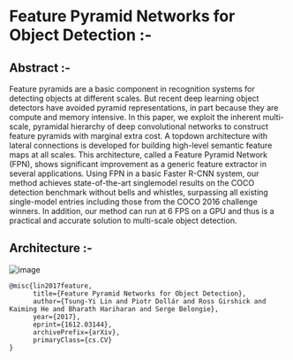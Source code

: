 # Feature Pyramid Networks for Object Detection :- 

## Abstract :- 
Feature pyramids are a basic component in recognition
systems for detecting objects at different scales. But recent
deep learning object detectors have avoided pyramid representations, in part because they are compute and memory
intensive. In this paper, we exploit the inherent multi-scale,
pyramidal hierarchy of deep convolutional networks to construct feature pyramids with marginal extra cost. A topdown architecture with lateral connections is developed for
building high-level semantic feature maps at all scales. This
architecture, called a Feature Pyramid Network (FPN),
shows significant improvement as a generic feature extractor in several applications. Using FPN in a basic Faster
R-CNN system, our method achieves state-of-the-art singlemodel results on the COCO detection benchmark without
bells and whistles, surpassing all existing single-model entries including those from the COCO 2016 challenge winners. In addition, our method can run at 6 FPS on a GPU
and thus is a practical and accurate solution to multi-scale
object detection. 

## Architecture :- 
![image](https://user-images.githubusercontent.com/76057253/134184534-528ed90d-a225-467d-a93e-0e70293fbe71.png)


```
@misc{lin2017feature,
      title={Feature Pyramid Networks for Object Detection}, 
      author={Tsung-Yi Lin and Piotr Dollár and Ross Girshick and Kaiming He and Bharath Hariharan and Serge Belongie},
      year={2017},
      eprint={1612.03144},
      archivePrefix={arXiv},
      primaryClass={cs.CV}
}
```
